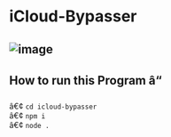 # iCloud-Bypasser
![image](https://i.postimg.cc/Vkk2PNDg/New-Project.png)
-
## How to run this Program â“
â€¢ ```cd icloud-bypasser```
<br>
â€¢ ```npm i```
<br>
â€¢ ```node .```
 
 